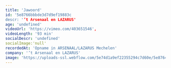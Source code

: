 ```yaml
---
title: 'Jawoord'
id: '5e8766bbbde3d7d9ef19883c
descr: '’t Arsenaal en LAZARUS'
age: 'undefined'
videoUrl: 'https://vimeo.com/403651546',
videoLength: '93 min'
socialDescr: 'undefined'
socialImage:'null'
recordedAt: 'Opname in ARSENAAL/LAZARUS Mechelen'
company: '’t Arsenaal en LAZARUS'
image: 'https://uploads-ssl.webflow.com/5e74d1a9ef22355294c7d60e/5e8764c3eeaffc3d8919a680_Jawoord_LAZARUS_t%2Carsenaal%20(c)%20GuyKokken%20kopie.jpg'
---
```

